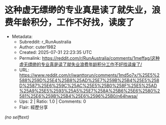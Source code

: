 # 这种虚无缥缈的专业真是读了就失业，浪费年龄积分，工作不好找，读废了

- Metadata:
  - Subreddit: r_RunAustralia
  - Author: cuter1982
  - Created: 2025-07-31 22:23:35 UTC
  - Permalink: https://reddit.com/r/RunAustralia/comments/1meffag/这种虚无缥缈的专业真是读了就失业浪费年龄积分工作不好找读废了/
  - URL: https://www.reddit.com/r/iwanttorun/comments/1md5o7x/%25E5%2588%259D%25E4%25B8%25AD%25E7%259B%25B4%25E5%258D%2587%25E6%259C%25AC%25E5%25B0%258F%25E5%25AD%25A9%25E5%2593%25A5%25E7%258A%25B6%25E6%2580%2581%25E6%259B%25B4%25E6%2596%25B0/n64hwsa/
  - Ups: 2 | Ratio: 1.0 | Comments: 0
  - Flair: 經歷分享

_(no selftext)_
